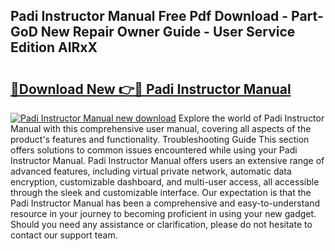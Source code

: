 ## Padi Instructor Manual Free Pdf Download - Part-GoD New Repair Owner Guide - User Service Edition AIRxX

# <h2><a href="http://bc99107.oget.top/?id=Padi+Instructor+Manual">🔗Download New 👉🔴 Padi Instructor Manual</a></h2>

[![Padi Instructor Manual new download](https://i.imgur.com/5g1atiW.png)](http://bc99107.oget.top/?id=Padi+Instructor+Manual)
Explore the world of Padi Instructor Manual with this comprehensive user manual, covering all aspects of the product's features and functionality. Troubleshooting Guide This section offers solutions to common issues encountered while using your Padi Instructor Manual. Padi Instructor Manual offers users an extensive range of advanced features, including virtual private network, automatic data encryption, customizable dashboard, and multi-user access, all accessible through the sleek and customizable interface. Our expectation is that the Padi Instructor Manual has been a comprehensive and easy-to-understand resource in your journey to becoming proficient in using your new gadget. Should you need any assistance or clarification, please do not hesitate to contact our support team.
